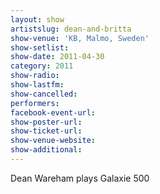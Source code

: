```yaml
---
layout: show
artistslug: dean-and-britta
show-venue: 'KB, Malmo, Sweden'
show-setlist: 
show-date: 2011-04-30
category: 2011
show-radio: 
show-lastfm: 
show-cancelled: 
performers: 
facebook-event-url: 
show-poster-url: 
show-ticket-url: 
show-venue-website: 
show-additional: 
---
```


Dean Wareham plays Galaxie 500